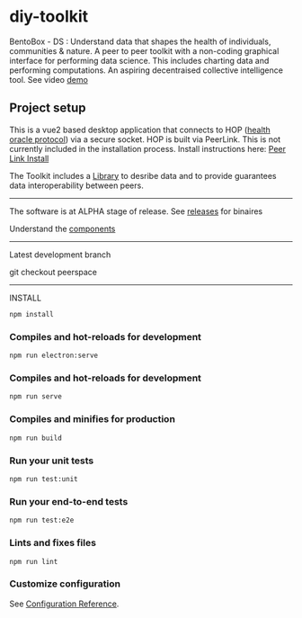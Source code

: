 # diy-toolkit

BentoBox - DS : Understand data that shapes the health of individuals, communities & nature. A peer to peer toolkit with a non-coding graphical interface for performing data science.  This includes charting data and performing computations. An aspiring decentraised collective intelligence tool. See video <a href="https://www.youtube.com/channel/UCoCgnBkZpB2oMn1Qa2nXKeg/playlists">demo</a>

## Project setup

This is a vue2 based desktop application that connects to HOP (<a href="https://www.healthscience.network">health oracle protocol</a>) via a secure socket.  HOP is built via PeerLink.  This is not currently included in the installation process.  Install instructions here: <a href="https://github.com/DaMaHub/peerlink">Peer Link Install</a>
 

The Toolkit includes a <a href="https://github.com/DaMaHub/networklibrary">Library</a> to desribe data and to provide guarantees data interoperability between peers.

--------------------------------------

The software is at ALPHA stage of release.  See <a href="https://github.com/healthscience/diyhstoolkit/releases">releases</a> for binaires

Understand the <a href="https://design.penpot.app/#/view/e8b3498a-41f9-8006-8001-7af986efdd68?page-id=ea5ce67c-df2d-80eb-8001-7b02328f8faf&section=interactions&index=0&share-id=e8b3498a-41f9-8006-8001-7b21ea5cbad9">components</a>

--------------------------------------


Latest development branch

git checkout peerspace

--------------------------------------

INSTALL
```
npm install
```

### Compiles and hot-reloads for development
```
npm run electron:serve
```


### Compiles and hot-reloads for development
```
npm run serve
```

### Compiles and minifies for production
```
npm run build
```

### Run your unit tests
```
npm run test:unit
```

### Run your end-to-end tests
```
npm run test:e2e
```

### Lints and fixes files
```
npm run lint
```

### Customize configuration
See [Configuration Reference](https://cli.vuejs.org/config/).
